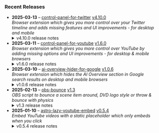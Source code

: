 ### Recent Releases

<!-- RECENT_RELEASES -->
<ul>
<li>
  <strong>2025-03-13</strong> – <a href="https://github.com/insin/control-panel-for-twitter">control-panel-for-twitter</a> <a href="https://github.com/insin/control-panel-for-twitter/releases/tag/v4.10.0">v4.10.0</a>
  <div><em>Browser extension which gives you more control over your Twitter timeline and adds missing features and UI improvements - for desktop and mobile</em></div>
  <details><summary>v4.10.0 release notes</summary><p>Visit the <a href="https://soitis.dev/control-panel-for-twitter" rel="nofollow">Control Panel for Twitter website</a> for installation links, more information about the extension, and FAQs. Follow <a href="https://twitter.com/ControlPanelFT" rel="nofollow">@ControlPanelFT</a> on Twitter or <a href="https://bsky.app/profile/soitis.dev" rel="nofollow">@soitis.dev</a> on Bluesky for updates.</p>
<h2>Changes</h2>
<ul>
<li>Added an option to hide Grok Tweets</li>
<li>Fixed the restored Twitter reply box placeholder for Japanese and a few other languages</li>
<li>Fixed restoring Twitter placeholders in the desktop Compose Tweet modal after using Drafts/Media/GIF search/Schedule</li>
<li>Fixed the empty title on the Messages page on desktop causing bugs on the next page you visit (e.g. For you timeline re-appearing in Home)</li>
<li>Removed top-level toggles for some groups of options in the options page</li>
</ul>
<h2>Availability</h2>

<p>This version is available for the following browsers:</p>
<p><a href="https://apps.apple.com/app/id1668516167?platform=iphone" title="Safari on iOS" rel="nofollow"><img src="https://private-user-images.githubusercontent.com/226692/407979936-2370f4ea-3362-4b75-b52d-0e99dcae13f6.png?jwt=eyJhbGciOiJIUzI1NiIsInR5cCI6IkpXVCJ9.eyJpc3MiOiJnaXRodWIuY29tIiwiYXVkIjoicmF3LmdpdGh1YnVzZXJjb250ZW50LmNvbSIsImtleSI6ImtleTUiLCJleHAiOjE3NDQ4MjM0NTQsIm5iZiI6MTc0NDgyMzE1NCwicGF0aCI6Ii8yMjY2OTIvNDA3OTc5OTM2LTIzNzBmNGVhLTMzNjItNGI3NS1iNTJkLTBlOTlkY2FlMTNmNi5wbmc_WC1BbXotQWxnb3JpdGhtPUFXUzQtSE1BQy1TSEEyNTYmWC1BbXotQ3JlZGVudGlhbD1BS0lBVkNPRFlMU0E1M1BRSzRaQSUyRjIwMjUwNDE2JTJGdXMtZWFzdC0xJTJGczMlMkZhd3M0X3JlcXVlc3QmWC1BbXotRGF0ZT0yMDI1MDQxNlQxNzA1NTRaJlgtQW16LUV4cGlyZXM9MzAwJlgtQW16LVNpZ25hdHVyZT1iM2JhODQyNjkwMDNjN2I3NmI1MjQ3YThiNWI3Mjc0NDg3ZTcxMDU3ZmM2Njk2MmE0OWFkY2FlZGRmNTAwZTc5JlgtQW16LVNpZ25lZEhlYWRlcnM9aG9zdCJ9.EYlX-qIzQrVxRZNrrxpyDVIn9HsYOOHMn9Z7kiownIc" alt="Safari on iOS" content-type-secured-asset="image/png" secured-asset-link="" style="max-width: 100%;"></a> <a href="https://apps.apple.com/app/id1668516167?platform=mac" title="Safari on macOS" rel="nofollow"><img src="https://private-user-images.githubusercontent.com/226692/407980194-5521baec-f246-4a91-9615-ef602e3743b5.png?jwt=eyJhbGciOiJIUzI1NiIsInR5cCI6IkpXVCJ9.eyJpc3MiOiJnaXRodWIuY29tIiwiYXVkIjoicmF3LmdpdGh1YnVzZXJjb250ZW50LmNvbSIsImtleSI6ImtleTUiLCJleHAiOjE3NDQ4MjM0NTQsIm5iZiI6MTc0NDgyMzE1NCwicGF0aCI6Ii8yMjY2OTIvNDA3OTgwMTk0LTU1MjFiYWVjLWYyNDYtNGE5MS05NjE1LWVmNjAyZTM3NDNiNS5wbmc_WC1BbXotQWxnb3JpdGhtPUFXUzQtSE1BQy1TSEEyNTYmWC1BbXotQ3JlZGVudGlhbD1BS0lBVkNPRFlMU0E1M1BRSzRaQSUyRjIwMjUwNDE2JTJGdXMtZWFzdC0xJTJGczMlMkZhd3M0X3JlcXVlc3QmWC1BbXotRGF0ZT0yMDI1MDQxNlQxNzA1NTRaJlgtQW16LUV4cGlyZXM9MzAwJlgtQW16LVNpZ25hdHVyZT1kOTU2MWQzYzQyZjgyZTUzMjRkNDY2ODUzMzM3MmE1YjdiZGQ2Yjk4ZDhhYzBmYzg3ZDFkNmYzMmY1NmNlMGRlJlgtQW16LVNpZ25lZEhlYWRlcnM9aG9zdCJ9.cw39pQcv-4zBQH0bkDlOPYNw1LKbcn2eKWyBY1yW0i4" alt="Safari on macOS)" content-type-secured-asset="image/png" secured-asset-link="" style="max-width: 100%;"></a> <a href="https://microsoftedge.microsoft.com/addons/detail/control-panel-for-twitter/foccddlibbeccjiobcnakipdpkjiijjp" title="Edge and Edge Canary on Android" rel="nofollow"><img src="https://user-images.githubusercontent.com/226692/212897573-34b1af0a-dc5a-4aa2-a1e7-ca85d3823f9f.png" alt="Edge and Edge Canary on Android" style="max-width: 100%;"></a> <a href="https://chromewebstore.google.com/detail/control-panel-for-twitter/kpmjjdhbcfebfjgdnpjagcndoelnidfj" title="Google Chrome and Chromium-based browsers" rel="nofollow"><img src="https://user-images.githubusercontent.com/226692/212897023-9e66b1b0-e1cd-44df-a4f2-3d5bda80c5f8.png" alt="Google Chrome and Chromium-based browsers" style="max-width: 100%;"></a> <a href="https://addons.mozilla.org/firefox/addon/control-panel-for-twitter/" title="Firefox and Firefox for Android" rel="nofollow"><img src="https://user-images.githubusercontent.com/226692/212897487-f3993495-2032-44a4-b0c6-1bd1d9cc56dd.png" alt="Firefox and Firefox for Android" style="max-width: 100%;"></a></p>
<h2>Donate</h2>
<p>Support Control Panel for Twitter development with a tip:</p>
<p><a href="https://ko-fi.com/jbscript" rel="nofollow"><img src="https://private-user-images.githubusercontent.com/226692/330361609-c318a7d3-695e-448d-af15-ef0b934ae168.png?jwt=eyJhbGciOiJIUzI1NiIsInR5cCI6IkpXVCJ9.eyJpc3MiOiJnaXRodWIuY29tIiwiYXVkIjoicmF3LmdpdGh1YnVzZXJjb250ZW50LmNvbSIsImtleSI6ImtleTUiLCJleHAiOjE3NDQ4MjM0NTQsIm5iZiI6MTc0NDgyMzE1NCwicGF0aCI6Ii8yMjY2OTIvMzMwMzYxNjA5LWMzMThhN2QzLTY5NWUtNDQ4ZC1hZjE1LWVmMGI5MzRhZTE2OC5wbmc_WC1BbXotQWxnb3JpdGhtPUFXUzQtSE1BQy1TSEEyNTYmWC1BbXotQ3JlZGVudGlhbD1BS0lBVkNPRFlMU0E1M1BRSzRaQSUyRjIwMjUwNDE2JTJGdXMtZWFzdC0xJTJGczMlMkZhd3M0X3JlcXVlc3QmWC1BbXotRGF0ZT0yMDI1MDQxNlQxNzA1NTRaJlgtQW16LUV4cGlyZXM9MzAwJlgtQW16LVNpZ25hdHVyZT1iMWY0ODU2YjA0NmIxYTcyYjRiN2IyODAzNjA3NmNkNWJlZDQzOGU1NDExNmViMDJjYTU5YTMzYzY3YmZjYTg4JlgtQW16LVNpZ25lZEhlYWRlcnM9aG9zdCJ9.fSkrIRfN8d0RMW50ESv3vxW2h4HtL7krufpGhKCCtpk" alt="Support me on Ko-fi" content-type-secured-asset="image/png" secured-asset-link="" style="max-width: 100%;"></a></p></details>
</li>
<li>
  <strong>2025-03-11</strong> – <a href="https://github.com/insin/control-panel-for-youtube">control-panel-for-youtube</a> <a href="https://github.com/insin/control-panel-for-youtube/releases/tag/v1.6.0">v1.6.0</a>
  <div><em>Browser extension which gives you more control over YouTube by adding missing options and UI improvements - for desktop &amp; mobile browsers</em></div>
  <details><summary>v1.6.0 release notes</summary><p>Visit the <a href="https://soitis.dev/control-panel-for-youtube" rel="nofollow">Control Panel for YouTube website</a> for installation links, more information about the extension, and FAQs. Follow <a href="https://bsky.app/profile/soitis.dev" rel="nofollow">@soitis.dev</a> on Bluesky for updates.</p>
<h2>Changes</h2>
<ul>
<li>Added an option to automatically pause channel trailer videos on desktop (default: enabled)</li>
<li>Added Chinese translation for the options page, by <a class="user-mention notranslate" data-hovercard-type="user" data-hovercard-url="/users/movcoa/hovercard" data-octo-click="hovercard-link-click" data-octo-dimensions="link_type:self" href="https://github.com/movcoa">@movcoa</a></li>
<li>Added hiding new groups of 3 Shorts which now appear inline in the Home feed on desktop</li>
<li>Changed the Hide video endscreen content option to also hide previous/next buttons</li>
<li>Changed the Hide video end cards option to also hide end cards in embedded videos</li>
<li>Fixed removing pink gradient from progress bars (again)</li>
<li>Fixed hiding the info box under a video's channel name on desktop</li>
<li>Fixed detection of Home and Subscriptions videos on desktop having their progress updated, or being replaced by another video</li>
<li>Removed the separate option for hiding endscreen content in embedded videos - the Hide video endscreen content option now controls this everywhere</li>
</ul>
<h2>Availability</h2>
<p>New versions have to be reviewed and approved for each browser before they're available to install or upgrade to.</p>
<p>This version is available for the following browsers:</p>
<p><a href="https://apps.apple.com/app/id6478456678?platform=mac" title="Safari on macOS" rel="nofollow"><img src="https://private-user-images.githubusercontent.com/226692/407980194-5521baec-f246-4a91-9615-ef602e3743b5.png?jwt=eyJhbGciOiJIUzI1NiIsInR5cCI6IkpXVCJ9.eyJpc3MiOiJnaXRodWIuY29tIiwiYXVkIjoicmF3LmdpdGh1YnVzZXJjb250ZW50LmNvbSIsImtleSI6ImtleTUiLCJleHAiOjE3NDQ4MjM0NTQsIm5iZiI6MTc0NDgyMzE1NCwicGF0aCI6Ii8yMjY2OTIvNDA3OTgwMTk0LTU1MjFiYWVjLWYyNDYtNGE5MS05NjE1LWVmNjAyZTM3NDNiNS5wbmc_WC1BbXotQWxnb3JpdGhtPUFXUzQtSE1BQy1TSEEyNTYmWC1BbXotQ3JlZGVudGlhbD1BS0lBVkNPRFlMU0E1M1BRSzRaQSUyRjIwMjUwNDE2JTJGdXMtZWFzdC0xJTJGczMlMkZhd3M0X3JlcXVlc3QmWC1BbXotRGF0ZT0yMDI1MDQxNlQxNzA1NTRaJlgtQW16LUV4cGlyZXM9MzAwJlgtQW16LVNpZ25hdHVyZT1kOTU2MWQzYzQyZjgyZTUzMjRkNDY2ODUzMzM3MmE1YjdiZGQ2Yjk4ZDhhYzBmYzg3ZDFkNmYzMmY1NmNlMGRlJlgtQW16LVNpZ25lZEhlYWRlcnM9aG9zdCJ9.cw39pQcv-4zBQH0bkDlOPYNw1LKbcn2eKWyBY1yW0i4" alt="Safari on macOS)" content-type-secured-asset="image/png" secured-asset-link="" style="max-width: 100%;"></a> <a href="https://apps.apple.com/app/id6478456678?platform=iphone" title="Safari on iOS" rel="nofollow"><img src="https://private-user-images.githubusercontent.com/226692/407979936-2370f4ea-3362-4b75-b52d-0e99dcae13f6.png?jwt=eyJhbGciOiJIUzI1NiIsInR5cCI6IkpXVCJ9.eyJpc3MiOiJnaXRodWIuY29tIiwiYXVkIjoicmF3LmdpdGh1YnVzZXJjb250ZW50LmNvbSIsImtleSI6ImtleTUiLCJleHAiOjE3NDQ4MjM0NTQsIm5iZiI6MTc0NDgyMzE1NCwicGF0aCI6Ii8yMjY2OTIvNDA3OTc5OTM2LTIzNzBmNGVhLTMzNjItNGI3NS1iNTJkLTBlOTlkY2FlMTNmNi5wbmc_WC1BbXotQWxnb3JpdGhtPUFXUzQtSE1BQy1TSEEyNTYmWC1BbXotQ3JlZGVudGlhbD1BS0lBVkNPRFlMU0E1M1BRSzRaQSUyRjIwMjUwNDE2JTJGdXMtZWFzdC0xJTJGczMlMkZhd3M0X3JlcXVlc3QmWC1BbXotRGF0ZT0yMDI1MDQxNlQxNzA1NTRaJlgtQW16LUV4cGlyZXM9MzAwJlgtQW16LVNpZ25hdHVyZT1iM2JhODQyNjkwMDNjN2I3NmI1MjQ3YThiNWI3Mjc0NDg3ZTcxMDU3ZmM2Njk2MmE0OWFkY2FlZGRmNTAwZTc5JlgtQW16LVNpZ25lZEhlYWRlcnM9aG9zdCJ9.EYlX-qIzQrVxRZNrrxpyDVIn9HsYOOHMn9Z7kiownIc" alt="Safari on iOS" content-type-secured-asset="image/png" secured-asset-link="" style="max-width: 100%;"></a> <a href="https://addons.mozilla.org/firefox/addon/control-panel-for-youtube/" title="Firefox and Firefox for Android" rel="nofollow"><img src="https://private-user-images.githubusercontent.com/226692/307636781-566d72e8-bd40-43a4-9118-1768946f5b20.png?jwt=eyJhbGciOiJIUzI1NiIsInR5cCI6IkpXVCJ9.eyJpc3MiOiJnaXRodWIuY29tIiwiYXVkIjoicmF3LmdpdGh1YnVzZXJjb250ZW50LmNvbSIsImtleSI6ImtleTUiLCJleHAiOjE3NDQ4MjM0NTQsIm5iZiI6MTc0NDgyMzE1NCwicGF0aCI6Ii8yMjY2OTIvMzA3NjM2NzgxLTU2NmQ3MmU4LWJkNDAtNDNhNC05MTE4LTE3Njg5NDZmNWIyMC5wbmc_WC1BbXotQWxnb3JpdGhtPUFXUzQtSE1BQy1TSEEyNTYmWC1BbXotQ3JlZGVudGlhbD1BS0lBVkNPRFlMU0E1M1BRSzRaQSUyRjIwMjUwNDE2JTJGdXMtZWFzdC0xJTJGczMlMkZhd3M0X3JlcXVlc3QmWC1BbXotRGF0ZT0yMDI1MDQxNlQxNzA1NTRaJlgtQW16LUV4cGlyZXM9MzAwJlgtQW16LVNpZ25hdHVyZT1mMzA2Mjg4ZGEwNTEzMjgzMmM5MmVlMmEwYjI0MTg4YWNkZmM0OWExNjdmMTkzYjVhMDM4ZWU5MzU5ODdmMmEyJlgtQW16LVNpZ25lZEhlYWRlcnM9aG9zdCJ9.n5LSfO21PLFoQj6fHO_z6n4JElcZOaguofKe-HqKO2w" alt="Firefox and Firefox for Android" content-type-secured-asset="image/png" secured-asset-link="" style="max-width: 100%;"></a> <a href="https://chromewebstore.google.com/detail/control-panel-for-youtube/lodcanccmfbpjjpnngindkkmiehimile" title="Chrome and Chromium-based browsers" rel="nofollow"><img src="https://private-user-images.githubusercontent.com/226692/307584913-08b44d7b-61d5-49f2-9a76-607eb36fe407.png?jwt=eyJhbGciOiJIUzI1NiIsInR5cCI6IkpXVCJ9.eyJpc3MiOiJnaXRodWIuY29tIiwiYXVkIjoicmF3LmdpdGh1YnVzZXJjb250ZW50LmNvbSIsImtleSI6ImtleTUiLCJleHAiOjE3NDQ4MjM0NTQsIm5iZiI6MTc0NDgyMzE1NCwicGF0aCI6Ii8yMjY2OTIvMzA3NTg0OTEzLTA4YjQ0ZDdiLTYxZDUtNDlmMi05YTc2LTYwN2ViMzZmZTQwNy5wbmc_WC1BbXotQWxnb3JpdGhtPUFXUzQtSE1BQy1TSEEyNTYmWC1BbXotQ3JlZGVudGlhbD1BS0lBVkNPRFlMU0E1M1BRSzRaQSUyRjIwMjUwNDE2JTJGdXMtZWFzdC0xJTJGczMlMkZhd3M0X3JlcXVlc3QmWC1BbXotRGF0ZT0yMDI1MDQxNlQxNzA1NTRaJlgtQW16LUV4cGlyZXM9MzAwJlgtQW16LVNpZ25hdHVyZT00NTYyZWUyYWI0NzI4ZGY0YjhiNTE1NmQxNjMzOGM3MWU1MTIzYzg5YjVkZWYwNDE4MTU3YThkYmY2N2U3MWY3JlgtQW16LVNpZ25lZEhlYWRlcnM9aG9zdCJ9.IlqIluGFyvVsVIvXMnz1-_AvmZm7Q_DHEdYCxTD2YbY" alt="Chrome and Chromium-based browsers" content-type-secured-asset="image/png" secured-asset-link="" style="max-width: 100%;"></a> <a href="https://microsoftedge.microsoft.com/addons/detail/llinnalaegmbpmjonmfbpklchphiabfo" title="Edge and Edge Canary on Android" rel="nofollow"><img src="https://private-user-images.githubusercontent.com/226692/308582850-d5ccf576-df4a-48c8-b881-17c1e8a0c6df.png?jwt=eyJhbGciOiJIUzI1NiIsInR5cCI6IkpXVCJ9.eyJpc3MiOiJnaXRodWIuY29tIiwiYXVkIjoicmF3LmdpdGh1YnVzZXJjb250ZW50LmNvbSIsImtleSI6ImtleTUiLCJleHAiOjE3NDQ4MjM0NTQsIm5iZiI6MTc0NDgyMzE1NCwicGF0aCI6Ii8yMjY2OTIvMzA4NTgyODUwLWQ1Y2NmNTc2LWRmNGEtNDhjOC1iODgxLTE3YzFlOGEwYzZkZi5wbmc_WC1BbXotQWxnb3JpdGhtPUFXUzQtSE1BQy1TSEEyNTYmWC1BbXotQ3JlZGVudGlhbD1BS0lBVkNPRFlMU0E1M1BRSzRaQSUyRjIwMjUwNDE2JTJGdXMtZWFzdC0xJTJGczMlMkZhd3M0X3JlcXVlc3QmWC1BbXotRGF0ZT0yMDI1MDQxNlQxNzA1NTRaJlgtQW16LUV4cGlyZXM9MzAwJlgtQW16LVNpZ25hdHVyZT0yYTFkZjFjZGY0ZmU4ZGJmNDZiNThmNGE4MjdkZmY3NWJmMDgxN2M5MWE1NmIxNGQ5N2FiODc5NTcwYmRkMzhjJlgtQW16LVNpZ25lZEhlYWRlcnM9aG9zdCJ9.glkXj5KABy4BYbhhEN5PYHJC27-GrvkX34F_ehrhKKg" alt="Edge and Edge Canary on Android" content-type-secured-asset="image/png" secured-asset-link="" style="max-width: 100%;"></a></p>
<h2>Donate</h2>
<p>Support Control Panel for YouTube development with a tip:</p>
<p><a href="https://ko-fi.com/jbscript" rel="nofollow"><img src="https://private-user-images.githubusercontent.com/226692/330361609-c318a7d3-695e-448d-af15-ef0b934ae168.png?jwt=eyJhbGciOiJIUzI1NiIsInR5cCI6IkpXVCJ9.eyJpc3MiOiJnaXRodWIuY29tIiwiYXVkIjoicmF3LmdpdGh1YnVzZXJjb250ZW50LmNvbSIsImtleSI6ImtleTUiLCJleHAiOjE3NDQ4MjM0NTQsIm5iZiI6MTc0NDgyMzE1NCwicGF0aCI6Ii8yMjY2OTIvMzMwMzYxNjA5LWMzMThhN2QzLTY5NWUtNDQ4ZC1hZjE1LWVmMGI5MzRhZTE2OC5wbmc_WC1BbXotQWxnb3JpdGhtPUFXUzQtSE1BQy1TSEEyNTYmWC1BbXotQ3JlZGVudGlhbD1BS0lBVkNPRFlMU0E1M1BRSzRaQSUyRjIwMjUwNDE2JTJGdXMtZWFzdC0xJTJGczMlMkZhd3M0X3JlcXVlc3QmWC1BbXotRGF0ZT0yMDI1MDQxNlQxNzA1NTRaJlgtQW16LUV4cGlyZXM9MzAwJlgtQW16LVNpZ25hdHVyZT1iMWY0ODU2YjA0NmIxYTcyYjRiN2IyODAzNjA3NmNkNWJlZDQzOGU1NDExNmViMDJjYTU5YTMzYzY3YmZjYTg4JlgtQW16LVNpZ25lZEhlYWRlcnM9aG9zdCJ9.fSkrIRfN8d0RMW50ESv3vxW2h4HtL7krufpGhKCCtpk" alt="Support me on Ko-fi" content-type-secured-asset="image/png" secured-asset-link="" style="max-width: 100%;"></a></p></details>
</li>
<li>
  <strong>2025-03-10</strong> – <a href="https://github.com/insin/ai-overview-hider-for-google">ai-overview-hider-for-google</a> <a href="https://github.com/insin/ai-overview-hider-for-google/releases/tag/v1.0.6">v1.0.6</a>
  <div><em>Browser extension which hides the AI Overview section in Google search results on desktop and mobile browsers</em></div>
  <details><summary>v1.0.6 release notes</summary><p>Visit the <a href="https://soitis.dev/ai-overview-hider-for-google" rel="nofollow">AI Overview Hider for Google website</a> for installation links, more information about the extension, and FAQs. Follow <a href="https://bsky.app/profile/soitis.dev" rel="nofollow">@soitis.dev</a> on Bluesky for updates.</p>
<h2>Changes</h2>
<ul>
<li>Fixed hiding another pre-rendered AI Overview variant</li>
</ul>
<h2>Availability</h2>
<p>New versions have to be reviewed and approved by each browser before they're available to install or upgrade to.</p>
<p>This version is available for the following browsers:</p>
<p><a href="https://apps.apple.com/app/ai-overview-hider-for-google/id6739935376?platform=iphone" title="Safari on iOS" rel="nofollow"><img src="https://private-user-images.githubusercontent.com/226692/407979936-2370f4ea-3362-4b75-b52d-0e99dcae13f6.png?jwt=eyJhbGciOiJIUzI1NiIsInR5cCI6IkpXVCJ9.eyJpc3MiOiJnaXRodWIuY29tIiwiYXVkIjoicmF3LmdpdGh1YnVzZXJjb250ZW50LmNvbSIsImtleSI6ImtleTUiLCJleHAiOjE3NDQ4MjM0NTQsIm5iZiI6MTc0NDgyMzE1NCwicGF0aCI6Ii8yMjY2OTIvNDA3OTc5OTM2LTIzNzBmNGVhLTMzNjItNGI3NS1iNTJkLTBlOTlkY2FlMTNmNi5wbmc_WC1BbXotQWxnb3JpdGhtPUFXUzQtSE1BQy1TSEEyNTYmWC1BbXotQ3JlZGVudGlhbD1BS0lBVkNPRFlMU0E1M1BRSzRaQSUyRjIwMjUwNDE2JTJGdXMtZWFzdC0xJTJGczMlMkZhd3M0X3JlcXVlc3QmWC1BbXotRGF0ZT0yMDI1MDQxNlQxNzA1NTRaJlgtQW16LUV4cGlyZXM9MzAwJlgtQW16LVNpZ25hdHVyZT1iM2JhODQyNjkwMDNjN2I3NmI1MjQ3YThiNWI3Mjc0NDg3ZTcxMDU3ZmM2Njk2MmE0OWFkY2FlZGRmNTAwZTc5JlgtQW16LVNpZ25lZEhlYWRlcnM9aG9zdCJ9.EYlX-qIzQrVxRZNrrxpyDVIn9HsYOOHMn9Z7kiownIc" alt="Safari on iOS" content-type-secured-asset="image/png" secured-asset-link="" style="max-width: 100%;"></a> <a href="https://apps.apple.com/app/ai-overview-hider-for-google/id6739935376?platform=mac" title="Safari on macOS" rel="nofollow"><img src="https://private-user-images.githubusercontent.com/226692/407980194-5521baec-f246-4a91-9615-ef602e3743b5.png?jwt=eyJhbGciOiJIUzI1NiIsInR5cCI6IkpXVCJ9.eyJpc3MiOiJnaXRodWIuY29tIiwiYXVkIjoicmF3LmdpdGh1YnVzZXJjb250ZW50LmNvbSIsImtleSI6ImtleTUiLCJleHAiOjE3NDQ4MjM0NTQsIm5iZiI6MTc0NDgyMzE1NCwicGF0aCI6Ii8yMjY2OTIvNDA3OTgwMTk0LTU1MjFiYWVjLWYyNDYtNGE5MS05NjE1LWVmNjAyZTM3NDNiNS5wbmc_WC1BbXotQWxnb3JpdGhtPUFXUzQtSE1BQy1TSEEyNTYmWC1BbXotQ3JlZGVudGlhbD1BS0lBVkNPRFlMU0E1M1BRSzRaQSUyRjIwMjUwNDE2JTJGdXMtZWFzdC0xJTJGczMlMkZhd3M0X3JlcXVlc3QmWC1BbXotRGF0ZT0yMDI1MDQxNlQxNzA1NTRaJlgtQW16LUV4cGlyZXM9MzAwJlgtQW16LVNpZ25hdHVyZT1kOTU2MWQzYzQyZjgyZTUzMjRkNDY2ODUzMzM3MmE1YjdiZGQ2Yjk4ZDhhYzBmYzg3ZDFkNmYzMmY1NmNlMGRlJlgtQW16LVNpZ25lZEhlYWRlcnM9aG9zdCJ9.cw39pQcv-4zBQH0bkDlOPYNw1LKbcn2eKWyBY1yW0i4" alt="Safari on macOS)" content-type-secured-asset="image/png" secured-asset-link="" style="max-width: 100%;"></a> <a href="https://addons.mozilla.org/en-GB/firefox/addon/ai-overview-hider-for-google/" title="Firefox and Firefox for Android" rel="nofollow"><img src="https://private-user-images.githubusercontent.com/226692/399291296-c994c949-1101-4fcc-a8c3-a8d644ffc883.png?jwt=eyJhbGciOiJIUzI1NiIsInR5cCI6IkpXVCJ9.eyJpc3MiOiJnaXRodWIuY29tIiwiYXVkIjoicmF3LmdpdGh1YnVzZXJjb250ZW50LmNvbSIsImtleSI6ImtleTUiLCJleHAiOjE3NDQ4MjM0NTQsIm5iZiI6MTc0NDgyMzE1NCwicGF0aCI6Ii8yMjY2OTIvMzk5MjkxMjk2LWM5OTRjOTQ5LTExMDEtNGZjYy1hOGMzLWE4ZDY0NGZmYzg4My5wbmc_WC1BbXotQWxnb3JpdGhtPUFXUzQtSE1BQy1TSEEyNTYmWC1BbXotQ3JlZGVudGlhbD1BS0lBVkNPRFlMU0E1M1BRSzRaQSUyRjIwMjUwNDE2JTJGdXMtZWFzdC0xJTJGczMlMkZhd3M0X3JlcXVlc3QmWC1BbXotRGF0ZT0yMDI1MDQxNlQxNzA1NTRaJlgtQW16LUV4cGlyZXM9MzAwJlgtQW16LVNpZ25hdHVyZT1jNmYyOGRkZTVlZWRkZTY1ZWM5YzdmM2Q1ZTg0ODljZmY3MmQ2M2FlNDFjZDRjNjc2NTA2ZjAwNWZkYzY1M2UxJlgtQW16LVNpZ25lZEhlYWRlcnM9aG9zdCJ9.47lkVyvi6CZhnSzymiUjf4Y3fPgQRa09oHLQkQigHW8" alt="Firefox and Firefox for Android" content-type-secured-asset="image/png" secured-asset-link="" style="max-width: 100%;"></a> <a href="https://chromewebstore.google.com/detail/ai-overview-hider-for-goo/foobohnghnhkmgpglaefdnbcjkenjpgi" title="Chrome and Chromium-based browsers" rel="nofollow"><img src="https://private-user-images.githubusercontent.com/226692/399071033-5e1c67cd-086c-415b-b055-267df80d6c13.png?jwt=eyJhbGciOiJIUzI1NiIsInR5cCI6IkpXVCJ9.eyJpc3MiOiJnaXRodWIuY29tIiwiYXVkIjoicmF3LmdpdGh1YnVzZXJjb250ZW50LmNvbSIsImtleSI6ImtleTUiLCJleHAiOjE3NDQ4MjM0NTQsIm5iZiI6MTc0NDgyMzE1NCwicGF0aCI6Ii8yMjY2OTIvMzk5MDcxMDMzLTVlMWM2N2NkLTA4NmMtNDE1Yi1iMDU1LTI2N2RmODBkNmMxMy5wbmc_WC1BbXotQWxnb3JpdGhtPUFXUzQtSE1BQy1TSEEyNTYmWC1BbXotQ3JlZGVudGlhbD1BS0lBVkNPRFlMU0E1M1BRSzRaQSUyRjIwMjUwNDE2JTJGdXMtZWFzdC0xJTJGczMlMkZhd3M0X3JlcXVlc3QmWC1BbXotRGF0ZT0yMDI1MDQxNlQxNzA1NTRaJlgtQW16LUV4cGlyZXM9MzAwJlgtQW16LVNpZ25hdHVyZT04ZWZjYWI5OWI5Zjg4NDZhOGZjNzRjNmRiYzZiNGNjMjkzMTNkNjI0NmY5OThlMWIyNzU0MTYzZTVkZWEyZGVjJlgtQW16LVNpZ25lZEhlYWRlcnM9aG9zdCJ9.HTU0PS8rLjjsMrL8D_tcXcGGSsUr3INZVPICoiptyQM" alt="Chrome and Chromium-based browsers" content-type-secured-asset="image/png" secured-asset-link="" style="max-width: 100%;"></a> <a href="https://microsoftedge.microsoft.com/addons/detail/ai-overview-hider-for-goo/kgnepepbdpcpjkkhomocmpohgocijgkf" title="Edge and Edge Canary on Android" rel="nofollow"><img src="https://private-user-images.githubusercontent.com/226692/399472874-649d0e77-de48-47ce-a856-db02703929cb.png?jwt=eyJhbGciOiJIUzI1NiIsInR5cCI6IkpXVCJ9.eyJpc3MiOiJnaXRodWIuY29tIiwiYXVkIjoicmF3LmdpdGh1YnVzZXJjb250ZW50LmNvbSIsImtleSI6ImtleTUiLCJleHAiOjE3NDQ4MjM0NTQsIm5iZiI6MTc0NDgyMzE1NCwicGF0aCI6Ii8yMjY2OTIvMzk5NDcyODc0LTY0OWQwZTc3LWRlNDgtNDdjZS1hODU2LWRiMDI3MDM5MjljYi5wbmc_WC1BbXotQWxnb3JpdGhtPUFXUzQtSE1BQy1TSEEyNTYmWC1BbXotQ3JlZGVudGlhbD1BS0lBVkNPRFlMU0E1M1BRSzRaQSUyRjIwMjUwNDE2JTJGdXMtZWFzdC0xJTJGczMlMkZhd3M0X3JlcXVlc3QmWC1BbXotRGF0ZT0yMDI1MDQxNlQxNzA1NTRaJlgtQW16LUV4cGlyZXM9MzAwJlgtQW16LVNpZ25hdHVyZT05ZTBiMTdhZGIzNDFkN2QwZTZjN2UwOTg2ZTM3OTk0MTA0Y2NlN2ZjNDI0YTQ4YjkwZWIxZDFkMmIwY2VjYTY1JlgtQW16LVNpZ25lZEhlYWRlcnM9aG9zdCJ9.EStZcnFTGqeJP1LRvvZesWgw5xiz3L_sk2gj2SaYKQM" alt="Edge and Edge Canary on Android" content-type-secured-asset="image/png" secured-asset-link="" style="max-width: 100%;"></a></p>
<h2>Donate</h2>
<p>Support AI Overview Hider for Google development with a tip:</p>
<p><a href="https://ko-fi.com/jbscript" rel="nofollow"><img src="https://private-user-images.githubusercontent.com/226692/330361609-c318a7d3-695e-448d-af15-ef0b934ae168.png?jwt=eyJhbGciOiJIUzI1NiIsInR5cCI6IkpXVCJ9.eyJpc3MiOiJnaXRodWIuY29tIiwiYXVkIjoicmF3LmdpdGh1YnVzZXJjb250ZW50LmNvbSIsImtleSI6ImtleTUiLCJleHAiOjE3NDQ4MjM0NTQsIm5iZiI6MTc0NDgyMzE1NCwicGF0aCI6Ii8yMjY2OTIvMzMwMzYxNjA5LWMzMThhN2QzLTY5NWUtNDQ4ZC1hZjE1LWVmMGI5MzRhZTE2OC5wbmc_WC1BbXotQWxnb3JpdGhtPUFXUzQtSE1BQy1TSEEyNTYmWC1BbXotQ3JlZGVudGlhbD1BS0lBVkNPRFlMU0E1M1BRSzRaQSUyRjIwMjUwNDE2JTJGdXMtZWFzdC0xJTJGczMlMkZhd3M0X3JlcXVlc3QmWC1BbXotRGF0ZT0yMDI1MDQxNlQxNzA1NTRaJlgtQW16LUV4cGlyZXM9MzAwJlgtQW16LVNpZ25hdHVyZT1iMWY0ODU2YjA0NmIxYTcyYjRiN2IyODAzNjA3NmNkNWJlZDQzOGU1NDExNmViMDJjYTU5YTMzYzY3YmZjYTg4JlgtQW16LVNpZ25lZEhlYWRlcnM9aG9zdCJ9.fSkrIRfN8d0RMW50ESv3vxW2h4HtL7krufpGhKCCtpk" alt="Support me on Ko-fi" content-type-secured-asset="image/png" secured-asset-link="" style="max-width: 100%;"></a></p></details>
</li>
<li>
  <strong>2025-02-13</strong> – <a href="https://github.com/insin/obs-bounce">obs-bounce</a> <a href="https://github.com/insin/obs-bounce/releases/tag/v1.3">v1.3</a>
  <div><em>OBS script to bounce a scene item around, DVD logo style or throw &amp; bounce with physics</em></div>
  <details><summary>v1.3 release notes</summary><ul>
<li>Added colour changing on bounces to DVD Bounce (enabled by default, requires a Color Correction filter on the source)</li>
<li>Changed initial DVD Bounce direction to always be random</li>
<li>Changed defaults:
<ul>
<li>Auto start/stop on scene change is now enabled by default</li>
<li>Lowered the default DVD bounce speed now color changing makes it more "interesting" to watch</li>
</ul>
</li>
<li>Fixed Throw &amp; Bounce not restarting if x and y velocity hit 0 in the same frame</li>
<li>Fixed using the wrong event for cleanup on OBS exit</li>
<li>Fixed getting the scene item multiple times when toggling</li>
<li>Use obs.script_log() for logging instead of print()</li>
</ul></details>
</li>
<li>
  <strong>2025-01-10</strong> – <a href="https://github.com/insin/astro-lazy-youtube-embed">astro-lazy-youtube-embed</a> <a href="https://github.com/insin/astro-lazy-youtube-embed/releases/tag/v0.5.4">v0.5.4</a>
  <div><em>Embed YouTube videos with a static placeholder which only embeds when you click</em></div>
  <details><summary>v0.5.4 release notes</summary><h3>Changed</h3>
<ul>
<li>Add missing shadow to the SVG in the "Watch on YouTube" link and reduce its size</li>
</ul></details>
</li>
</ul>
<!-- /RECENT_RELEASES -->
